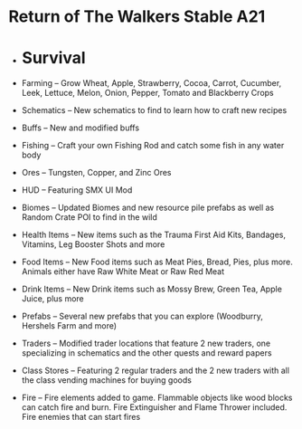 # Return of The Walkers Stable A21

- # Survival

- Farming – Grow Wheat, Apple, Strawberry, Cocoa, Carrot, Cucumber, Leek, Lettuce, Melon, Onion, Pepper, Tomato and Blackberry Crops
- Schematics – New schematics to find to learn how to craft new recipes
- Buffs – New and modified buffs
- Fishing – Craft your own Fishing Rod and catch some fish in any water body
- Ores – Tungsten, Copper, and Zinc Ores
- HUD – Featuring SMX UI Mod
- Biomes – Updated Biomes and new resource pile prefabs as well as Random Crate POI to find in the wild
- Health Items – New items such as the Trauma First Aid Kits, Bandages, Vitamins, Leg Booster Shots and more
- Food Items – New Food items such as Meat Pies, Bread, Pies, plus more. Animals either have Raw White Meat or Raw Red Meat
- Drink Items – New Drink items such as Mossy Brew, Green Tea, Apple Juice, plus more
- Prefabs – Several new prefabs that you can explore (Woodburry, Hershels Farm and more)
- Traders – Modified trader locations that feature 2 new traders, one specializing in schematics and the other quests and reward papers
- Class Stores – Featuring 2 regular traders and the 2 new traders with all the class vending machines for buying goods
- Fire – Fire elements added to game. Flammable objects like wood blocks can catch fire and burn. Fire Extinguisher and Flame Thrower included. Fire enemies that can start fires
